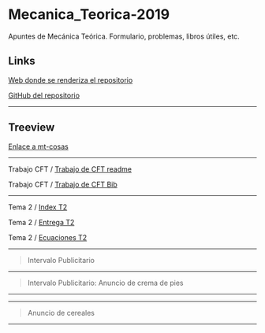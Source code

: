 # Mecanica_Teorica-2019
Apuntes de Mecánica Teórica. Formulario, problemas, libros útiles, etc.

## Links

[Web donde se renderiza el repositorio](https://lorentz-ipsum.github.io/Mecanica_Teorica-019/)

[GitHub del repositorio](https://github.com/Lorentz-Ipsum/Mecanica_Teorica-019)

---

## Treeview

[Enlace a mt-cosas](./mt-cosas.md)

---

Trabajo CFT / [Trabajo de CFT readme](Trabajo_CFT/cft-readme.md)

Trabajo CFT / [Trabajo de CFT Bib](Trabajo_CFT/cft-bib.md)


---

Tema 2 /  [Index T2](Tema2/t2-indx.md)


Tema 2 /  [Entrega T2](Tema2/t2-entrega.md)


Tema 2 /  [Ecuaciones T2](Tema2/t2-equs.md)

---

> Intervalo Publicitario

---

> Intervalo Publicitario: Anuncio de crema de pies
---

---
> Anuncio de cereales
---
